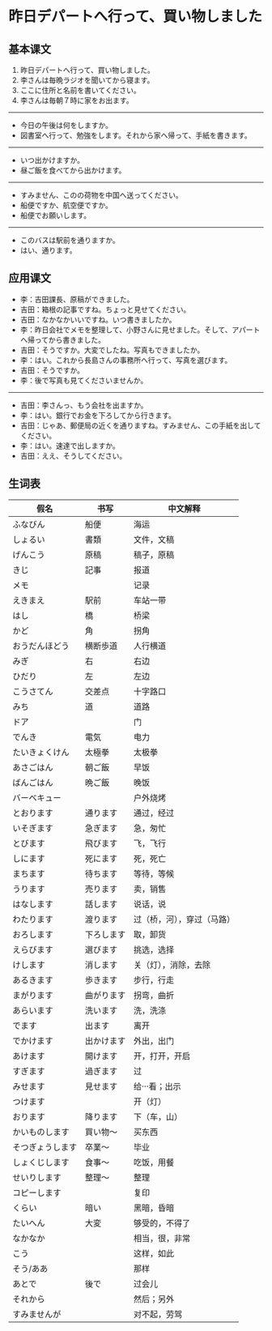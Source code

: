 # 昨日デパートへ行って、買い物しました

## 基本课文

1. 昨日デパートへ行って、買い物しました。
2. 李さんは毎晩ラジオを聞いてから寝ます。
3. ここに住所と名前を書いてください。
4. 李さんは毎朝７時に家をお出ます。

---

- 今日の午後は何をしますか。
- 図書室へ行って、勉強をします。それから家へ帰って、手紙を書きます。

---

- いつ出かけますか。
- 昼ご飯を食べてから出かけます。

---

- すみません、このの荷物を中国へ送ってください。
- 船便ですか、航空便ですか。
- 船便でお願いします。

---

- このバスは駅前を通りますか。
- はい、通ります。

## 应用课文

- 李：吉田課長、原稿ができました。
- 吉田：箱根の記事ですね。ちょっと見せてください。
- 吉田：なかなかいいですね。いつ書きましたか。
- 李：昨日会社でメモを整理して、小野さんに見せました。そして、アパートへ帰ってから書きました。
- 吉田：そうですか。大変でしたね。写真もできましたか。
- 李：はい。これから長島さんの事務所へ行って、写真を選びます。
- 吉田：そうですか。
- 李：後で写真も見てくださいませんか。

---

- 吉田：李さんっ、もう会社を出ますか。
- 李：はい。銀行でお金を下ろしてから行きます。
- 吉田：じゃあ、郵便局の近くを通りますね。すみません、この手紙を出してください。
- 李：はい。速達で出しますか。
- 吉田：ええ、そうしてください。

## 生词表

| 假名             | 书写       | 中文解释                   |
| ---------------- | ---------- | -------------------------- |
| ふなびん         | 船便       | 海运                       |
| しょるい         | 書類       | 文件，文稿                 |
| げんこう         | 原稿       | 稿子，原稿                 |
| きじ             | 記事       | 报道                       |
| メモ             |            | 记录                       |
| えきまえ         | 駅前       | 车站一带                   |
| はし             | 橋         | 桥梁                       |
| かど             | 角         | 拐角                       |
| おうだんほどう   | 横断歩道   | 人行横道                   |
| みぎ             | 右         | 右边                       |
| ひだり           | 左         | 左边                       |
| こうさてん       | 交差点     | 十字路口                   |
| みち             | 道         | 道路                       |
| ドア             |            | 门                         |
| でんき           | 電気       | 电力                       |
| たいきょくけん   | 太極拳     | 太极拳                     |
| あさごはん       | 朝ご飯     | 早饭                       |
| ばんごはん       | 晩ご飯     | 晚饭                       |
| バーベキュー     |            | 户外烧烤                   |
| とおります       | 通ります   | 通过，经过                 |
| いそぎます       | 急ぎます   | 急，匆忙                   |
| とびます         | 飛びます   | 飞，飞行                   |
| しにます         | 死にます   | 死，死亡                   |
| まちます         | 待ちます   | 等待，等候                 |
| うります         | 売ります   | 卖，销售                   |
| はなします       | 話します   | 说话，说                   |
| わたります       | 渡ります   | 过（桥，河），穿过（马路） |
| おろします       | 下ろします | 取，卸货                   |
| えらびます       | 選びます   | 挑选，选择                 |
| けします         | 消します   | 关（灯），消除，去除       |
| あるきます       | 歩きます   | 步行，行走                 |
| まがります       | 曲がります | 拐弯，曲折                 |
| あらいます       | 洗います   | 洗，洗涤                   |
| でます           | 出ます     | 离开                       |
| でかけます       | 出かけます | 外出，出门                 |
| あけます         | 開けます   | 开，打开，开启             |
| すぎます         | 過ぎます   | 过                         |
| みせます         | 見せます   | 给···看；出示              |
| つけます         |            | 开（灯）                   |
| おります         | 降ります   | 下（车，山）               |
| かいものします   | 買い物～   | 买东西                     |
| そつぎょうします | 卒業～     | 毕业                       |
| しょくじします   | 食事～     | 吃饭，用餐                 |
| せいりします     | 整理～     | 整理                       |
| コピーします     |            | 复印                       |
| くらい           | 暗い       | 黑暗，昏暗                 |
| たいへん         | 大変       | 够受的，不得了             |
| なかなか         |            | 相当，很，非常             |
| こう             |            | 这样，如此                 |
| そう/ああ        |            | 那样                       |
| あとで           | 後で       | 过会儿                     |
| それから         |            | 然后；另外                 |
| すみませんが     |            | 对不起，劳驾               |
